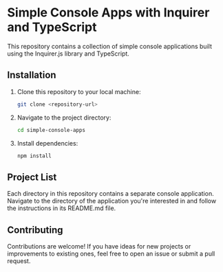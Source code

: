 # Simple Console Apps with Inquirer and TypeScript

This repository contains a collection of simple console applications built using the Inquirer.js library and TypeScript.

## Installation

1. Clone this repository to your local machine:

    ```bash
    git clone <repository-url>
    ```

2. Navigate to the project directory:

    ```bash
    cd simple-console-apps
    ```

3. Install dependencies:

    ```bash
    npm install
    ```

## Project List

Each directory in this repository contains a separate console application. Navigate to the directory of the application you're interested in and follow the instructions in its README.md file.

## Contributing

Contributions are welcome! If you have ideas for new projects or improvements to existing ones, feel free to open an issue or submit a pull request.

